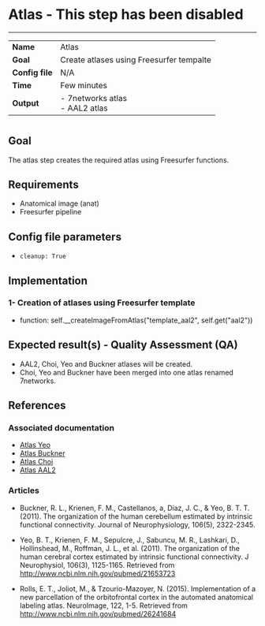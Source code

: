 # Atlas - This step has been disabled
---

|                |                                                       |
|----------------|-------------------------------------------------------|
|**Name**        | Atlas                                          |
|**Goal**        | Create atlases using Freesurfer tempalte                               |
|**Config file** | N/A|
|**Time**        | Few minutes                                        |
|**Output**      | - 7networks atlas<br> - AAL2 atlas     |

#

## Goal

The atlas step creates the required atlas using Freesurfer functions. 

## Requirements

- Anatomical image (anat)
- Freesurfer pipeline

## Config file parameters

- `cleanup: True`

## Implementation

### 1- Creation of atlases using Freesurfer template

- function: self.__createImageFromAtlas("template_aal2", self.get("aal2"))

## Expected result(s) - Quality Assessment (QA)

- AAL2, Choi, Yeo and Buckner atlases will be created.
- Choi, Yeo and Buckner have been merged into one atlas renamed 7networks.

## References

### Associated documentation

- <a href="https://surfer.nmr.mgh.harvard.edu/fswiki/CorticalParcellation_Yeo2011" target="_blank">Atlas Yeo</a>
- <a href="http://surfer.nmr.mgh.harvard.edu/fswiki/CerebellumParcellation_Buckner2011" target="_blank">Atlas Buckner</a>
- <a href="http://surfer.nmr.mgh.harvard.edu/fswiki/StriatumParcellation_Choi2012" target="_blank">Atlas Choi</a>
- <a href="http://www.gin.cnrs.fr/AAL2" target="_blank">Atlas AAL2</a>


### Articles

- Buckner, R. L., Krienen, F. M., Castellanos, a, Diaz, J. C., & Yeo, B. T. T. (2011). The organization of the human cerebellum estimated by intrinsic functional connectivity. Journal of Neurophysiology, 106(5), 2322-2345.

- Yeo, B. T., Krienen, F. M., Sepulcre, J., Sabuncu, M. R., Lashkari, D., Hollinshead, M., Roffman, J. L., et al. (2011). The organization of the human cerebral cortex estimated by intrinsic functional connectivity. J Neurophysiol, 106(3), 1125-1165. Retrieved from http://www.ncbi.nlm.nih.gov/pubmed/21653723

- Rolls, E. T., Joliot, M., & Tzourio-Mazoyer, N. (2015). Implementation of a new parcellation of the orbitofrontal cortex in the automated anatomical labeling atlas. NeuroImage, 122, 1-5. Retrieved from http://www.ncbi.nlm.nih.gov/pubmed/26241684


